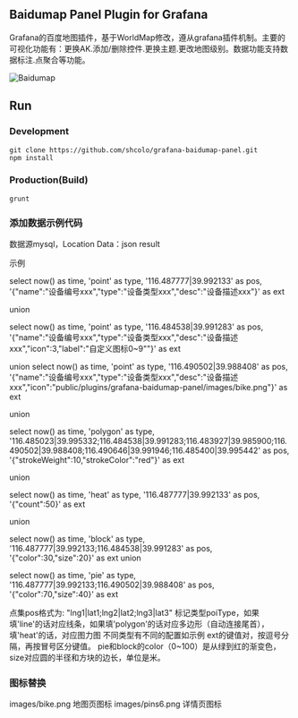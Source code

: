 ## Baidumap Panel Plugin for Grafana

Grafana的百度地图插件，基于WorldMap修改，遵从grafana插件机制。主要的可视化功能有：更换AK.添加/删除控件.更换主题.更改地图级别。数据功能支持数据标注.点聚合等功能。

![Baidumap](https://raw.githubusercontent.com/shcolo/grafana-baidumap-panel/master/src/images/baidumap.png)

## Run
### Development
```bush
git clone https://github.com/shcolo/grafana-baidumap-panel.git
npm install
```
### Production(Build)
```bush
grunt
```

### 添加数据示例代码

数据源mysql，Location Data：json result

示例

select
now() as time, 
'point' as type,
'116.487777|39.992133' as pos,
'{"name":"设备编号xxx","type":"设备类型xxx","desc":"设备描述xxx"}' as ext

union

select
now() as time, 
'point' as type,
'116.484538|39.991283' as pos,
'{"name":"设备编号xxx","type":"设备类型xxx","desc":"设备描述xxx","icon":3,"label":"自定义图标0~9""}' as ext

union
select
now() as time, 
'point' as type,
'116.490502|39.988408' as pos,
'{"name":"设备编号xxx","type":"设备类型xxx","desc":"设备描述xxx","icon":"public/plugins/grafana-baidumap-panel/images/bike.png"}' as ext

union

select
now() as time, 
'polygon' as type,
'116.485023|39.995332;116.484538|39.991283;116.483927|39.985900;116.490502|39.988408;116.490646|39.991946;116.485400|39.995442' as pos,
'{"strokeWeight":10,"strokeColor":"red"}' as ext

union

select
now() as time, 
'heat' as type,
'116.487777|39.992133' as pos,
'{"count":50}' as ext

union

select
now() as time, 
'block' as type,
'116.487777|39.992133;116.484538|39.991283' as pos,
'{"color":30,"size":20}' as ext
union

select
now() as time, 
'pie' as type,
'116.487777|39.992133;116.490502|39.988408' as pos,
'{"color":70,"size":40}' as ext


点集pos格式为: "lng1|lat1;lng2|lat2;lng3|lat3"
标记类型poiType，如果填'line'的话对应线条，如果填'polygon'的话对应多边形（自动连接尾首），填'heat'的话，对应图力图
不同类型有不同的配置如示例
ext的键值对，按逗号分隔，再按冒号区分键值。
pie和block的color（0~100）是从绿到红的渐变色，size对应圆的半径和方块的边长，单位是米。

### 图标替换
images/bike.png 地图页图标
images/pins6.png 详情页图标
